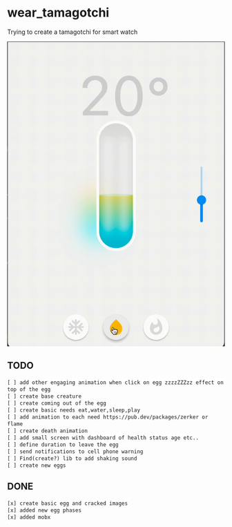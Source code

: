 # wear_tamagotchi

Trying to create a tamagotchi for smart watch

![Preview](https://github.com/klausgreiner/thermometer/blob/main/assets/images/preview.gif?raw=true)


## TODO

    [ ] add other engaging animation when click on egg zzzzZZZzz effect on top of the egg
    [ ] create base creature 
    [ ] create coming out of the egg
    [ ] create basic needs eat,water,sleep,play 
    [ ] add animation to each need https://pub.dev/packages/zerker or flame
    [ ] create death animation
    [ ] add small screen with dashboard of health status age etc..
    [ ] define duration to leave the egg
    [ ] send notifications to cell phone warning
    [ ] Find(create?) lib to add shaking sound
    [ ] create new eggs
## DONE
    [x] create basic egg and cracked images
    [x] added new egg phases
    [x] added mobx


